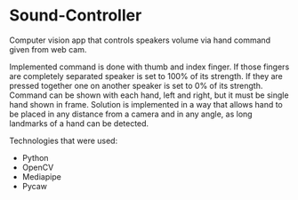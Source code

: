 # Sound-Controller
Computer vision app that controls speakers volume via hand command given from web cam.

Implemented command is done with thumb and index finger. If those fingers are completely separated speaker is set to 100% of its strength. If they are pressed together one on another speaker is set to 0% of its strength. 
Command can be shown with each hand, left and right, but it must be single hand shown in frame. Solution is implemented in a way that allows hand to be placed in any distance from a camera and in any angle, as long landmarks of a hand can be detected.

Technologies that were used:
- Python
- OpenCV
- Mediapipe
- Pycaw

